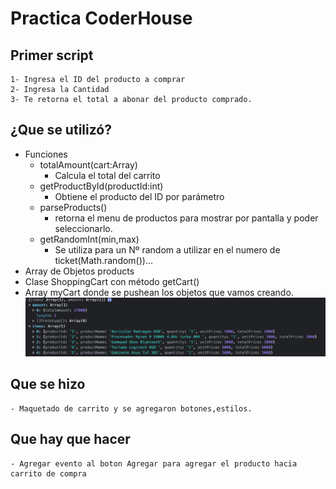 # Practica CoderHouse

## Primer script
````
1- Ingresa el ID del producto a comprar
2- Ingresa la Cantidad
3- Te retorna el total a abonar del producto comprado.
````

## ¿Que se utilizó?

- Funciones
    - totalAmount(cart:Array)
        - Calcula el total del carrito
    - getProductById(productId:int)
        - Obtiene el producto del ID por parámetro
    - parseProducts()
        - retorna el menu de productos para mostrar por pantalla y poder seleccionarlo.
    - getRandomInt(min,max)
        - Se utiliza para un Nº random a utilizar en el numero de ticket(Math.random())...
- Array de Objetos products
- Clase ShoppingCart con método getCart()
- Array myCart donde se pushean los objetos que vamos creando.
![Alt text](./img/myCart.png)


## Que se hizo
    - Maquetado de carrito y se agregaron botones,estilos.

## Que hay que hacer
    - Agregar evento al boton Agregar para agregar el producto hacia carrito de compra